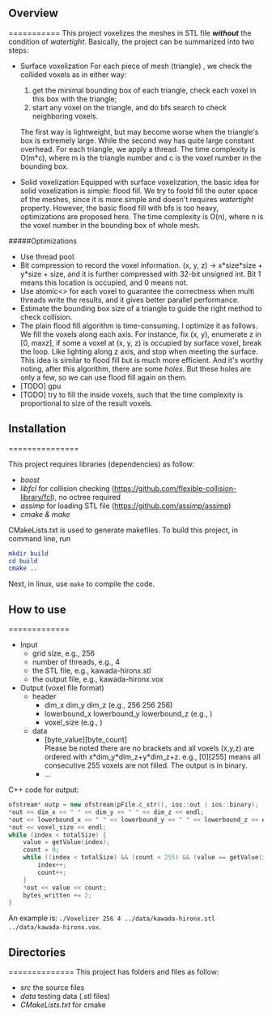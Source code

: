 
## Overview
===========
This project voxelizes the meshes in STL file ***without*** the condition of *watertight*. Basically, the project can be summarized into two steps:

- Surface voxelization
    For each piece of mesh (triangle) , we check the collided voxels as in either way: 
    1. get the minimal bounding box of each triangle, check each voxel in this box with the triangle;
    2. start any voxel on the triangle, and do bfs search to check neighboring voxels. 
    
    The first way is lightweight, but may become worse when the triangle's box is extremely large. While the second way has quite large constant overhead. For each triangle, we apply a thread. The time complexity is O(m*c), where m is the triangle number and c is the voxel number in the bounding box.
- Solid voxelization
    Equipped with surface voxelization, the basic idea for solid voxelization is simple: flood fill. We try to foold fill the outer space of the meshes, since it is more simple and doesn't requires *watertight* property. However, the basic flood fill with bfs is too heavy, optimizations are proposed here. The time complexity is O(n), where n is the voxel number in the bounding box of whole mesh.

#####Optimizations

- Use thread pool. 
- Bit compression to record the voxel information. (x, y, z) -> x\*size\*size + y\*size + size, and it is further compressed with 32-bit unsigned int. Bit 1 means this location is occupied, and 0 means not.
- Use atomic<> for each voxel to guarantee the correctness when multi threads write the results, and it gives better parallel performance.
- Estimate the bounding box size of a triangle to guide the right method to check collision.
- The plain flood fill algorithm is time-consuming. I optimize it as follows. We fill the voxels along each axis. For instance, fix (x, y), enumerate z in [0, maxz], if some a voxel at (x, y, z) is occupied by surface voxel, break the loop. Like lighting along z axis, and stop when meeting the surface. This idea is similar to flood fill but is much more efficient. And it's worthy noting, after this algorithm, there are some *holes*. But these holes are only a few, so we can use flood fill again on them.
- [TODO] gpu
- [TODO] try to fill the inside voxels, such that the time complexity is proportional to size of the result voxels.

## Installation
===============

This project requires libraries (dependencies) as follow:

- *boost* 
- *libfcl* 
    for collision checking (https://github.com/flexible-collision-library/fcl), no octree required
- *assimp* 
    for loading STL file (https://github.com/assimp/assimp)
- *cmake & make*


CMakeLists.txt is used to generate makefiles. To build this project, in command line, run

``` cmake
mkdir build
cd build
cmake ..
```

Next, in linux, use `make` to compile the code. 

## How to use
=============

- Input
	- grid size, e.g., 256
	- number of threads, e.g., 4
	- the STL file, e.g., kawada-hironx.stl
	- the output file, e.g., kawada-hironx.vox
- Output (voxel file format)	
	- header
		- dim_x dim_y dim_z (e.g., 256 256 256)
		- lowerbound_x lowerbound_y lowerbound_z (e.g., )
		- voxel_size (e.g., )
	- data
		- [byte_value][byte_count] 		
    	Please be noted there are no brackets and all voxels (x,y,z) are ordered with x\*dim_y\*dim_z+y*dim_z+z. e.g., [0][255] means all consecutive 255 voxels are not filled. The output is in binary.
		- ...

C++ code for output:

```C++
ofstream* outp = new ofstream(pFile.c_str(), ios::out | ios::binary);
*out << dim_x << " " << dim_y << " " << dim_z << endl;
*out << lowerbound_x << " " << lowerbound_y << " " << lowerbound_z << endl;
*out << voxel_size << endl;
while (index < totalSize) {
	value = getValue(index);
	count = 0;
	while ((index < totalSize) && (count < 255) && (value == getValue(index))) {
		index++;
		count++;
	}
	*out << value << count;
	bytes_written += 2;
}
```

An example is: `./Voxelizer 256 4 ../data/kawada-hironx.stl ../data/kawada-hironx.vox`.
## Directories
==============
This project has folders and files as follow:

 - *src*
    the source files
 - *data* 
    testing data (.stl files)
 - *CMakeLists.txt* 
    for cmake